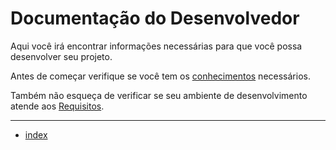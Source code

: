 # Documentação do Desenvolvedor

Aqui você irá encontrar informações necessárias para que você possa desenvolver seu projeto.

Antes de começar verifique se você tem os [conhecimentos](/docs/predocs/conhecimentos.md) necessários.

Também não esqueça de verificar se seu ambiente de desenvolvimento atende aos [Requisitos](/docs/predocs/requisitos.md).

---
* [index](/docs/index.md)
